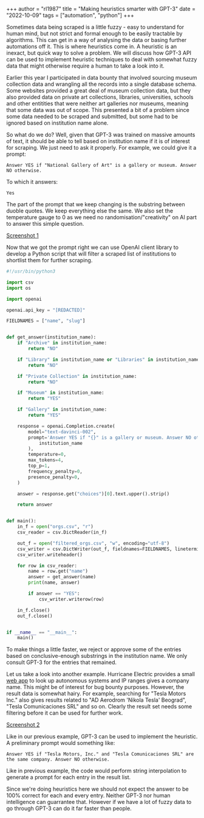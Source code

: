 +++
author = "rl1987"
title = "Making heuristics smarter with GPT-3"
date = "2022-10-09"
tags = ["automation", "python"]
+++

Sometimes data being scraped is a little fuzzy - easy to understand for human mind,
but not strict and formal enough to be easily tractable by algorithms. This can
get in a way of analysing the data or basing further automations off it. This is
where heuristics come in. A heuristic is an inexact, but quick way to solve a
problem. We will discuss how GPT-3 API can be used to implement heuristic
techniques to deal with somewhat fuzzy data that might otherwise require a
human to take a look into it.

Earlier this year I participated in data bounty that involved sourcing museum
collection data and wrangling all the records into a single database schema.
Some websites provided a great deal of museum collection data, but they also
provided data on private art collections, libraries, universities, schools
and other entitities that were neither art galleries nor museums, meaning that
some data was out of scope. This presented a bit of a problem since some data
needed to be scraped and submitted, but some had to be ignored based on institution
name alone.

So what do we do? Well, given that GPT-3 was trained on massive amounts of text,
it should be able to tell based on institution name if it is of interest for
scraping. We just need to ask it properly. For example, we could give it a
prompt:

```
Answer YES if "National Gallery of Art" is a gallery or museum. Answer NO otherwise.
```

To which it answers:

```
Yes
```

The part of the prompt that we keep changing is the substring between duoble quotes.
We keep everything else the same. We also set the temperature gauge to 0 as we need
no randomisation/"creativity" on AI part to answer this simple question. 

[Screenshot 1](/2022-10-09_10.42.58.png)

Now that we got the prompt right we can use OpenAI client library to develop a Python
script that will filter a scraped list of institutions to shortlist them for further
scraping. 


```python
#!/usr/bin/python3

import csv
import os

import openai

openai.api_key = "[REDACTED]"

FIELDNAMES = ["name", "slug"]


def get_answer(institution_name):
    if "Archive" in institution_name:
        return "NO"

    if "Library" in institution_name or "Libraries" in institution_name:
        return "NO"

    if "Private Collection" in institution_name:
        return "NO"

    if "Museum" in institution_name:
        return "YES"

    if "Gallery" in institution_name:
        return "YES"

    response = openai.Completion.create(
        model="text-davinci-002",
        prompt='Answer YES if "{}" is a gallery or museum. Answer NO otherwise.'.format(
            institution_name
        ),
        temperature=0,
        max_tokens=4,
        top_p=1,
        frequency_penalty=0,
        presence_penalty=0,
    )

    answer = response.get("choices")[0].text.upper().strip()

    return answer


def main():
    in_f = open("orgs.csv", "r")
    csv_reader = csv.DictReader(in_f)

    out_f = open("filtered_orgs.csv", "w", encoding="utf-8")
    csv_writer = csv.DictWriter(out_f, fieldnames=FIELDNAMES, lineterminator="\n")
    csv_writer.writeheader()

    for row in csv_reader:
        name = row.get("name")
        answer = get_answer(name)
        print(name, answer)

        if answer == "YES":
            csv_writer.writerow(row)

    in_f.close()
    out_f.close()


if __name__ == "__main__":
    main()
```

To make things a little faster, we reject or approve some of the entries based
on conclusive-enough substrings in the institution name. We only consult GPT-3
for the entries that remained.

Let us take a look into another example. Hurricane Electric provides a small
[web app](https://bgp.he.net/) to look up autonomous systems and IP ranges gives a company name.
This might be of interest for bug bounty purposes. However, the result data
is somewhat hairy. For example, searching for "Tesla Motors Inc." also gives
results related to "AD Aerodrom 'Nikola Tesla' Beograd", "Tesla Comunicaciones SRL"
and so on. Clearly the result set needs some filtering before it can be used
for further work.

[Screenshot 2](/2022-10-08_14.16.53.png)

Like in our previous example, GPT-3 can be used to implement the heuristic.
A preliminary prompt would something like:

```
Answer YES if "Tesla Motors, Inc." and "Tesla Comunicaciones SRL" are the same company. Answer NO otherwise.
```

Like in previous example, the code would perform string interpolation to generate
a prompt for each entry in the result list.

Since we're doing heuristics here we should not expect the answer to be 100%
correct for each and every entry. Neither GPT-3 nor human intelligence can guarrantee
that. However if we have a lot of fuzzy data to go through GPT-3 can do it far faster
than people.

